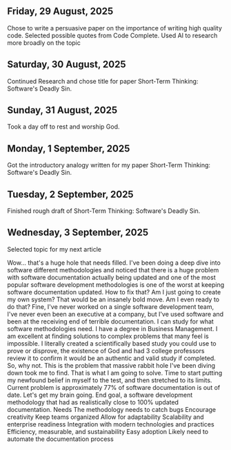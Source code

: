 ## Friday, 29 August, 2025

Chose to write a persuasive paper on the importance of writing high quality code. 
Selected possible quotes from Code Complete. 
Used AI to research more broadly on the topic

## Saturday, 30 August, 2025

Continued Research and chose title for paper Short-Term Thinking: Software's Deadly Sin. 

## Sunday, 31 August, 2025

Took a day off to rest and worship God. 

## Monday, 1 September, 2025

Got the introductory analogy written for my paper Short-Term Thinking: Software's Deadly Sin. 

## Tuesday, 2 September, 2025

Finished rough draft of Short-Term Thinking: Software's Deadly Sin. 

## Wednesday, 3 September, 2025

Selected topic for my next article

Wow… that's a huge hole that needs filled. 
I've been doing a deep dive into software different methodologies and noticed that there is a huge problem with software documentation actually being updated and one of the most popular software development methodologies is one of the worst at keeping software documentation updated. How to fix that?
Am I just going to create my own system? That would be an insanely bold move. Am I even ready to do that? Fine, I've never worked on a single software development team, I've never even been an executive at a company, but I've used software and been at the receiving end of terrible documentation. I can study for what software methodologies need. I have a degree in Business Management. I am excellent at finding solutions to complex problems that many feel is impossible. I literally created a scientifically based study you could use to prove or disprove, the existence of God and had 3 college professors review it to confirm it would be an authentic and valid study if completed. So, why not. This is the problem that massive rabbit hole I've been diving down took me to find. That is what I am going to solve. Time to start putting my newfound belief in myself to the test, and then stretched to its limits. Current problem is approximately 77% of software documentation is out of date. 
Let's get my brain going. 
End goal, a software development methodology that had as realistically close to 100% updated documentation. 
Needs
The methodology needs to catch bugs
Encourage creativity
Keep teams organized
Allow for adaptability
Scalability and enterprise readiness
Integration with modern technologies and practices
Efficiency, measurable, and sustainability
Easy adoption
Likely need to automate the documentation process